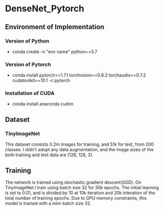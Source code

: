 # DenseNet_Pytorch

## Environment of Implementation

### Version of Python
 - conda create -n "env name" python==3.7

### Version of Pytorch
 - conda install pytorch==1.7.1 torchvision==0.8.2 torchaudio==0.7.2 cudatoolkit==10.1 -c pytorch

### Installation of CUDA
 - conda install anaconda cudnn

## Dataset
### TinyImageNet
This dataset consists 0.2m images for training, and 51k for test, from 200 classes. I didn't adopt any data augmentation, and the image sizes of the both training and test data are (128, 128, 3).

## Training
The network is trained using stochastic gradient descent(SGD). On TinyImageNet I train using batch size 32 for 30k epochs. The initial learning is set to 0.01, and is divided by 10 at 10k iteration and 20k interation of the total number of training epochs. Due to GPU memory constraints, this model is trained with a mini-batch size 32.
